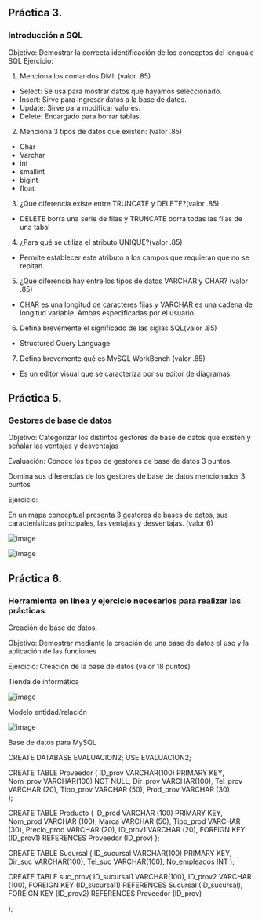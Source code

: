 ## Práctica 3.
### Introducción a SQL
Objetivo: Demostrar la correcta identificación de los conceptos del lenguaje SQL
Ejercicio:

1. Menciona los comandos DMl: (valor .85)

* Select: Se usa para mostrar datos que hayamos seleccionado.
* Insert: Sirve para ingresar datos a la base de datos.
* Update: Sirve para modificar valores.
* Delete: Encargado para borrar tablas.

2. Menciona 3 tipos de datos que existen: (valor .85)
* Char
* Varchar
* int
* smallint
* bigint
* float

3. ¿Qué diferencia existe entre TRUNCATE y DELETE?(valor .85)

* DELETE borra una serie de filas y TRUNCATE borra todas las filas de una tabal

4. ¿Para qué se utiliza el atributo UNIQUE?(valor .85)

* Permite establecer este atributo a los campos que requieran que no se repitan.

5. ¿Qué diferencia hay entre los tipos de datos VARCHAR y CHAR? (valor .85)

* CHAR es una longitud de caracteres fijas y VARCHAR  es una cadena de longitud variable. Ambas especificadas por el usuario.

6. Defina brevemente el significado de las siglas SQL(valor .85)
 
* Structured Query Language

7. Defina brevemente qué es MySQL WorkBench (valor .85)

* Es un editor visual que se caracteriza por su editor de diagramas.

## Práctica 5.
### Gestores de base de datos

Objetivo: Categorizar los distintos gestores de base de datos que existen y señalar las
ventajas y desventajas

Evaluación: Conoce los tipos de gestores de base de datos 3 puntos.

Domina sus diferencias de los gestores de base de datos mencionados 3 puntos

Ejercicio:

En un mapa conceptual presenta 3 gestores de bases de datos, sus características
principales, las ventajas y desventajas. (valor 6)

![image](https://user-images.githubusercontent.com/101481084/172527553-165a391a-7184-4945-a6e3-6f91d3b41cf1.png)



![image](https://user-images.githubusercontent.com/91554777/170415427-e2b7321b-a97f-43b0-ac24-6e506c307e6b.png)

## Práctica 6.
### Herramienta en línea y ejercicio necesarios para realizar las prácticas

Creación de base de datos.

Objetivo: Demostrar mediante la creación de una base de datos el uso y la aplicación de
las funciones

Ejercicio: Creación de la base de datos (valor 18 puntos)

Tienda de informática

![image](https://user-images.githubusercontent.com/91554777/170415101-717bca19-3644-46a9-8a57-8d5940c5d283.png)




Modelo entidad/relación

![image](https://user-images.githubusercontent.com/101481084/173196740-e4431820-0934-4eb4-b892-8e54b404ef52.png)



Base de datos para MySQL

  CREATE DATABASE EVALUACION2;
  USE EVALUACION2;

  CREATE TABLE Proveedor (
  ID_prov VARCHAR(100) PRIMARY KEY,
  Nom_prov VARCHAR(100) NOT NULL,
  Dir_prov VARCHAR(100),
  Tel_prov VARCHAR (20),
  Tipo_prov VARCHAR (50),
  Prod_prov VARCHAR (30)  
  );

  CREATE TABLE Producto (
  ID_prod VARCHAR (100) PRIMARY KEY,
  Nom_prod VARCHAR (100),
  Marca VARCHAR (50),
  Tipo_prod VARCHAR (30),
  Precio_prod VARCHAR (20),
  ID_prov1 VARCHAR (20),
    FOREIGN KEY (ID_prov1) REFERENCES Proveedor (ID_prov)
  );

  CREATE TABLE Sucursal (
  ID_sucursal VARCHAR(100) PRIMARY KEY,
  Dir_suc VARCHAR(100),
  Tel_suc VARCHAR(100),
  No_empleados INT
  );

  CREATE TABLE suc_prov(
  ID_sucursal1 VARCHAR(100),
  ID_prov2 VARCHAR (100),
  FOREIGN KEY (ID_sucursal1) REFERENCES Sucursal (ID_sucursal),
  FOREIGN KEY (ID_prov2) REFERENCES Proveedor (ID_prov)

  );




